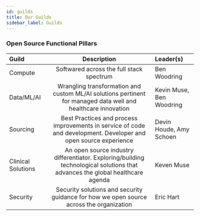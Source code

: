 ```yaml
---
id: guilds
title: Our Guilds
sidebar_label: Guilds
---
```


### Open Source Functional Pillars

| Guild              |                                                          Description                                                          | Leader(s)                |
| :----------------- | :---------------------------------------------------------------------------------------------------------------------------: | :----------------------- |
| Compute            |                                           Softwared across the full stack spectrum                                            | Ben Woodring             |
| Data/ML/AI         |         Wrangling transformation and custom ML/AI solutions pertinent for managed data well and healthcare innovation         | Kevin Muse, Ben Woodring |
| Sourcing           |       Best Practices and process improvements in service of code and development. Developer and open source experience        | Devin Houde, Amy Schoen  |
| Clinical Solutions | An open source industry differentiator. Exploring/building technological solutions that advances the global healthcare agenda | Keven Muse               |
| Security           |                    Security solutions and security guidance for how we open source across the organization                    | Eric Hart  |